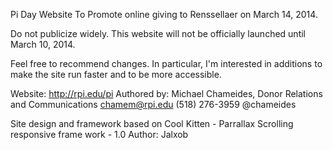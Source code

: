 Pi Day Website
To Promote online giving to Renssellaer on March 14, 2014. 

Do not publicize widely. 
This website will not be officially launched until March 10, 2014.

Feel free to recommend changes. In particular, I'm interested in additions to make the site run faster and to be more accessible. 

Website: http://rpi.edu/pi
Authored by:
Michael Chameides, Donor Relations and Communications
chamem@rpi.edu
(518) 276-3959
@chameides

Site design and framework based on
Cool Kitten - Parrallax Scrolling responsive frame work - 1.0
Author: Jalxob
